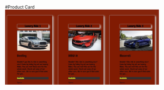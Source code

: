 #Product Card
![App Image](https://raw.githubusercontent.com/CalvinDaMogul/Product-Cards/master/ProductCard.JPG)